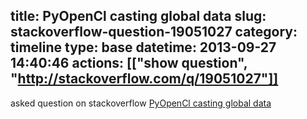 title: PyOpenCl casting global data
slug: stackoverflow-question-19051027
category: timeline
type: base
datetime: 2013-09-27 14:40:46
actions: [["show question", "http://stackoverflow.com/q/19051027"]]
---
asked question on stackoverflow [PyOpenCl casting global data](http://stackoverflow.com/q/19051027)
